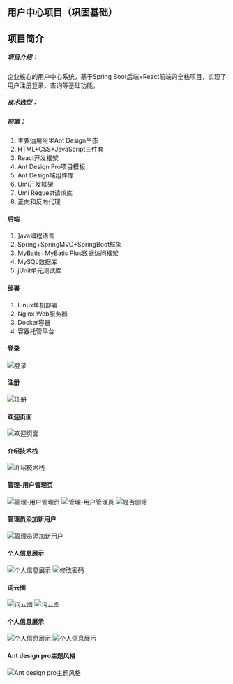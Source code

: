 ##      用户中心项目（巩固基础）

## 项目简介 

##### 项目介绍：

企业核心的用户中心系统，基于Spring Boot后端+React前端的全栈项目，实现了用户注册登录、查询等基础功能。

##### **技术选型：**

##### **前端：**

1. 主要运用阿里Ant Design生态
2. HTML+CSS+JavaScript三件套
3. React开发框架
4. Ant Design Pro项目模板
5. Ant Design端组件库
6. Umi开发框架
7. Umi Request请求库
8. 正向和反向代理

#### 后端

1. ]ava编程语言
2. Spring+SpringMVC+SpringBoot框架
3. MyBatis+MyBatis Plus数据访问框架
4. MySQL数据库
5. jUnit单元测试库

#### 部署

1. Linux单机部署
2. Nginx Web服务器
3. Docker容器
4. 容器托管平台

#### 登录
![登录](https://wbe-tilas.oss-cn-hangzhou.aliyuncs.com/%E6%99%BA%E4%BA%AB%E7%94%A8%E6%88%B7%E6%9C%8D%E5%8A%A1%E4%B8%AD%E5%BF%83/%E7%99%BB%E5%BD%95.png)
#### 注册
![注册](https://wbe-tilas.oss-cn-hangzhou.aliyuncs.com/%E6%99%BA%E4%BA%AB%E7%94%A8%E6%88%B7%E6%9C%8D%E5%8A%A1%E4%B8%AD%E5%BF%83/%E6%B3%A8%E5%86%8C.png)
#### 欢迎页面
![欢迎页面](https://wbe-tilas.oss-cn-hangzhou.aliyuncs.com/%E6%99%BA%E4%BA%AB%E7%94%A8%E6%88%B7%E6%9C%8D%E5%8A%A1%E4%B8%AD%E5%BF%83/%E6%AC%A2%E8%BF%8E%E9%A1%B5%E9%9D%A2.png)
#### 介绍技术栈
![介绍技术栈](https://wbe-tilas.oss-cn-hangzhou.aliyuncs.com/%E6%99%BA%E4%BA%AB%E7%94%A8%E6%88%B7%E6%9C%8D%E5%8A%A1%E4%B8%AD%E5%BF%83/%E4%BB%8B%E7%BB%8D%E6%8A%80%E6%9C%AF%E6%A0%88.png)
#### 管理-用户管理页
![管理-用户管理页](https://wbe-tilas.oss-cn-hangzhou.aliyuncs.com/%E6%99%BA%E4%BA%AB%E7%94%A8%E6%88%B7%E6%9C%8D%E5%8A%A1%E4%B8%AD%E5%BF%83/%E7%AE%A1%E7%90%86-%E7%94%A8%E6%88%B7%E7%AE%A1%E7%90%86%E9%A1%B5.png)
![管理-用户管理页](https://wbe-tilas.oss-cn-hangzhou.aliyuncs.com/%E6%99%BA%E4%BA%AB%E7%94%A8%E6%88%B7%E6%9C%8D%E5%8A%A1%E4%B8%AD%E5%BF%83/%E4%BF%AE%E6%94%B9%E7%94%A8%E6%88%B7.png)
![是否删除](https://wbe-tilas.oss-cn-hangzhou.aliyuncs.com/%E6%99%BA%E4%BA%AB%E7%94%A8%E6%88%B7%E6%9C%8D%E5%8A%A1%E4%B8%AD%E5%BF%83/%E6%98%AF%E5%90%A6%E5%88%A0%E9%99%A4.png)
#### 管理员添加新用户
![管理员添加新用户](https://wbe-tilas.oss-cn-hangzhou.aliyuncs.com/%E6%99%BA%E4%BA%AB%E7%94%A8%E6%88%B7%E6%9C%8D%E5%8A%A1%E4%B8%AD%E5%BF%83/%E7%AE%A1%E7%90%86%E5%91%98%E6%B7%BB%E5%8A%A0%E6%96%B0%E7%94%A8%E6%88%B7.png)
#### 个人信息展示
![个人信息展示](https://wbe-tilas.oss-cn-hangzhou.aliyuncs.com/%E6%99%BA%E4%BA%AB%E7%94%A8%E6%88%B7%E6%9C%8D%E5%8A%A1%E4%B8%AD%E5%BF%83/%E4%B8%AA%E4%BA%BA%E4%BF%A1%E6%81%AF%E5%B1%95%E7%A4%BA.png)
![修改密码](https://wbe-tilas.oss-cn-hangzhou.aliyuncs.com/%E6%99%BA%E4%BA%AB%E7%94%A8%E6%88%B7%E6%9C%8D%E5%8A%A1%E4%B8%AD%E5%BF%83/%E4%BF%AE%E6%94%B9%E5%AF%86%E7%A0%81.png)
#### 词云图
![词云图](https://wbe-tilas.oss-cn-hangzhou.aliyuncs.com/%E6%99%BA%E4%BA%AB%E7%94%A8%E6%88%B7%E6%9C%8D%E5%8A%A1%E4%B8%AD%E5%BF%83/%E4%BA%91%E5%9B%BE.png)
![词云图](https://wbe-tilas.oss-cn-hangzhou.aliyuncs.com/%E6%99%BA%E4%BA%AB%E7%94%A8%E6%88%B7%E6%9C%8D%E5%8A%A1%E4%B8%AD%E5%BF%83/%E4%BA%91%E7%94%9F%E5%9B%BE2.png)
#### 个人信息展示
![个人信息展示](https://wbe-tilas.oss-cn-hangzhou.aliyuncs.com/%E6%99%BA%E4%BA%AB%E7%94%A8%E6%88%B7%E6%9C%8D%E5%8A%A1%E4%B8%AD%E5%BF%83/%E5%88%86%E7%B1%BB%E5%B1%95%E7%A4%BA1.png)
![个人信息展示](https://wbe-tilas.oss-cn-hangzhou.aliyuncs.com/%E6%99%BA%E4%BA%AB%E7%94%A8%E6%88%B7%E6%9C%8D%E5%8A%A1%E4%B8%AD%E5%BF%83/%E5%88%86%E7%B1%BB%E5%B1%95%E7%A4%BA2.png)
#### Ant design pro主题风格
![ Ant design pro主题风格](https://wbe-tilas.oss-cn-hangzhou.aliyuncs.com/%E6%99%BA%E4%BA%AB%E7%94%A8%E6%88%B7%E6%9C%8D%E5%8A%A1%E4%B8%AD%E5%BF%83/ant%20design%20pro%E4%B8%BB%E9%A2%98%E9%A3%8E%E6%A0%BC.png)
